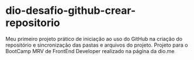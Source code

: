 # dio-desafio-github-crear-repositorio
Meu primeiro projeto prático de iniciação ao uso do GitHub na criação do repositório e sincronização das pastas e arquivos do projeto.
Projeto para o BootCamp MRV de FrontEnd Developer realizado na página da dio.me
